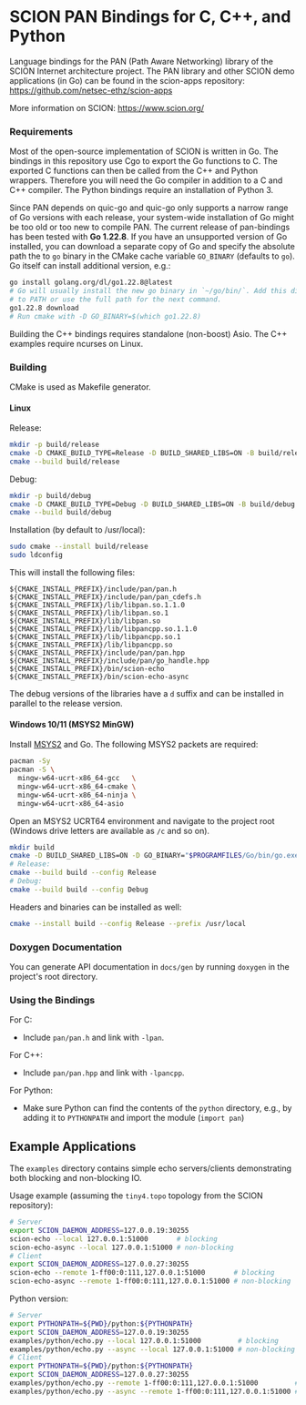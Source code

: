 SCION PAN Bindings for C, C++, and Python
=========================================

Language bindings for the PAN (Path Aware Networking) library of the SCION
Internet architecture project. The PAN library and other SCION demo applications
(in Go) can be found in the scion-apps repository:
https://github.com/netsec-ethz/scion-apps

More information on SCION: https://www.scion.org/

### Requirements
Most of the open-source implementation of SCION is written in Go. The bindings
in this repository use Cgo to export the Go functions to C. The exported C
functions can then be called from the C++ and Python wrappers. Therefore you
will need the Go compiler in addition to a C and C++ compiler. The Python
bindings require an installation of Python 3.

Since PAN depends on quic-go and quic-go only supports a narrow range of Go
versions with each release, your system-wide installation of Go might be too old
or too new to compile PAN. The current release of pan-bindings has been tested
with **Go 1.22.8**. If you have an unsupported version of Go installed, you can
download a separate copy of Go and specify the absolute path the to `go` binary
in the CMake cache variable `GO_BINARY` (defaults to `go`). Go itself can
install additional version, e.g.:
```bash
go install golang.org/dl/go1.22.8@latest
# Go will usually install the new go binary in `~/go/bin/`. Add this directrory
# to PATH or use the full path for the next command.
go1.22.8 download
# Run cmake with -D GO_BINARY=$(which go1.22.8)
```

Building the C++ bindings requires standalone (non-boost) Asio. The C++ examples
require ncurses on Linux.

### Building
CMake is used as Makefile generator.

#### Linux
Release:
```bash
mkdir -p build/release
cmake -D CMAKE_BUILD_TYPE=Release -D BUILD_SHARED_LIBS=ON -B build/release
cmake --build build/release
```

Debug:
```bash
mkdir -p build/debug
cmake -D CMAKE_BUILD_TYPE=Debug -D BUILD_SHARED_LIBS=ON -B build/debug
cmake --build build/debug
```

Installation (by default to /usr/local):
```bash
sudo cmake --install build/release
sudo ldconfig
```
This will install the following files:
```
${CMAKE_INSTALL_PREFIX}/include/pan/pan.h
${CMAKE_INSTALL_PREFIX}/include/pan/pan_cdefs.h
${CMAKE_INSTALL_PREFIX}/lib/libpan.so.1.1.0
${CMAKE_INSTALL_PREFIX}/lib/libpan.so.1
${CMAKE_INSTALL_PREFIX}/lib/libpan.so
${CMAKE_INSTALL_PREFIX}/lib/libpancpp.so.1.1.0
${CMAKE_INSTALL_PREFIX}/lib/libpancpp.so.1
${CMAKE_INSTALL_PREFIX}/lib/libpancpp.so
${CMAKE_INSTALL_PREFIX}/include/pan/pan.hpp
${CMAKE_INSTALL_PREFIX}/include/pan/go_handle.hpp
${CMAKE_INSTALL_PREFIX}/bin/scion-echo
${CMAKE_INSTALL_PREFIX}/bin/scion-echo-async
```

The debug versions of the libraries have a `d` suffix and can be installed in
parallel to the release version.

#### Windows 10/11 (MSYS2 MinGW)
Install [MSYS2](https://www.msys2.org/) and Go. The following MSYS2 packets are
required:
```bash
pacman -Sy
pacman -S \
  mingw-w64-ucrt-x86_64-gcc   \
  mingw-w64-ucrt-x86_64-cmake \
  mingw-w64-ucrt-x86_64-ninja \
  mingw-w64-ucrt-x86_64-asio
```

Open an MSYS2 UCRT64 environment and navigate to the project root (Windows drive
letters are available as `/c` and so on).
```bash
mkdir build
cmake -D BUILD_SHARED_LIBS=ON -D GO_BINARY="$PROGRAMFILES/Go/bin/go.exe" -G 'Ninja Multi-Config' -B build
# Release:
cmake --build build --config Release
# Debug:
cmake --build build --config Debug
```

Headers and binaries can be installed as well:
```bash
cmake --install build --config Release --prefix /usr/local
```

### Doxygen Documentation
You can generate API documentation in `docs/gen` by running `doxygen` in the
project's root directory.

### Using the Bindings
For C:
- Include `pan/pan.h` and link with `-lpan`.

For C++:
- Include `pan/pan.hpp` and link with `-lpancpp`.

For Python:
- Make sure Python can find the contents of the `python` directory, e.g., by
  adding it to `PYTHONPATH` and import the module (`import pan`)

Example Applications
--------------------
The `examples` directory contains simple echo servers/clients demonstrating both
blocking and non-blocking IO.

Usage example (assuming the `tiny4.topo` topology from the SCION repository):
```bash
# Server
export SCION_DAEMON_ADDRESS=127.0.0.19:30255
scion-echo --local 127.0.0.1:51000       # blocking
scion-echo-async --local 127.0.0.1:51000 # non-blocking
# Client
export SCION_DAEMON_ADDRESS=127.0.0.27:30255
scion-echo --remote 1-ff00:0:111,127.0.0.1:51000       # blocking
scion-echo-async --remote 1-ff00:0:111,127.0.0.1:51000 # non-blocking
```

Python version:
```bash
# Server
export PYTHONPATH=${PWD}/python:${PYTHONPATH}
export SCION_DAEMON_ADDRESS=127.0.0.19:30255
examples/python/echo.py --local 127.0.0.1:51000         # blocking
examples/python/echo.py --async --local 127.0.0.1:51000 # non-blocking
# Client
export PYTHONPATH=${PWD}/python:${PYTHONPATH}
export SCION_DAEMON_ADDRESS=127.0.0.27:30255
examples/python/echo.py --remote 1-ff00:0:111,127.0.0.1:51000         # blocking
examples/python/echo.py --async --remote 1-ff00:0:111,127.0.0.1:51000 # non-blocking
```
